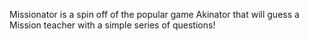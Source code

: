 Missionator is a spin off of the popular game Akinator that will guess a Mission teacher with a simple series of questions! 
